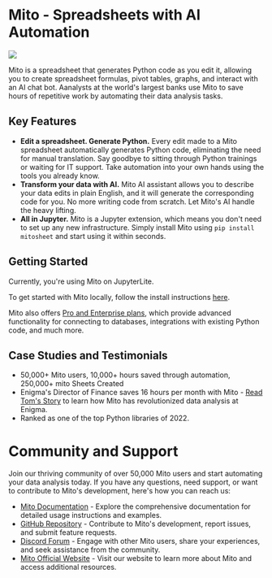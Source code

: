 # Mito - Spreadsheets with AI Automation

![](https://www.trymito.io/_next/image?url=%2FMito.svg&w=128&q=75)

Mito is a spreadsheet that generates Python code as you edit it, allowing you to create spreadsheet formulas, pivot tables, graphs, and interact with an AI chat bot. Aanalysts at the world's largest banks use Mito to save hours of repetitive work by automating their data analysis tasks.

## Key Features

- **Edit a spreadsheet. Generate Python.** Every edit made to a Mito spreadsheet automatically generates Python code, eliminating the need for manual translation. Say goodbye to sitting through Python trainings or waiting for IT support. Take automation into your own hands using the tools you already know.
- **Transform your data with AI.** Mito AI assistant allows you to describe your data edits in plain English, and it will generate the corresponding code for you. No more writing code from scratch. Let Mito's AI handle the heavy lifting.
- **All in Jupyter.** Mito is a Jupyter extension, which means you don't need to set up any new infrastructure. Simply install Mito using `pip install mitosheet` and start using it within seconds.

## Getting Started

Currently, you're using Mito on JupyterLite. 

To get started with Mito locally, follow the install instructions [here](https://docs.trymito.io/getting-started/installing-mito).

Mito also offers [Pro and Enterprise plans](https://www.trymito.io/plans), which provide advanced functionality for connecting to databases, integrations with existing Python code, and much more.

## Case Studies and Testimonials

- 50,000+ Mito users, 10,000+ hours saved through automation, 250,000+ mito Sheets Created
- Enigma's Director of Finance saves 16 hours per month with Mito - [Read Tom's Story](https://blog.trymito.io/enigma-case-study/) to learn how Mito has revolutionized data analysis at Enigma.
- Ranked as one of the top Python libraries of 2022.

# Community and Support

Join our thriving community of over 50,000 Mito users and start automating your data analysis today. If you have any questions, need support, or want to contribute to Mito's development, here's how you can reach us:

- [Mito Documentation](https://docs.trymito.io) - Explore the comprehensive documentation for detailed usage instructions and examples.
- [GitHub Repository](https://github.com/mito-ds/monorepo) - Contribute to Mito's development, report issues, and submit feature requests.
- [Discord Forum](https://discord.com/invite/XdJSZyejJU) - Engage with other Mito users, share your experiences, and seek assistance from the community.
- [Mito Official Website](https://trymito.io) - Visit our website to learn more about Mito and access additional resources.
